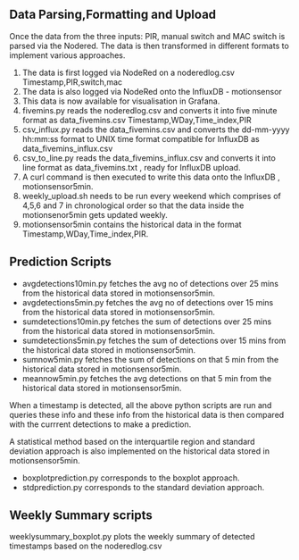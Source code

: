 ## Data Parsing,Formatting and Upload ##

Once the data from the three inputs: PIR, manual switch and MAC switch is parsed via the Nodered.
The data is then transformed in different formats to implement various approaches.

1. The data is first logged via NodeRed on a noderedlog.csv
  Timestamp,PIR,switch,mac 
2. The data is also logged via NodeRed onto the InfluxDB - motionsensor
3. This data is now available for visualisation in Grafana.
4. fivemins.py reads the noderedlog.csv and converts it into five minute format as data_fivemins.csv
  Timestamp,WDay,Time_index,PIR
5. csv_influx.py reads the data_fivemins.csv and converts the dd-mm-yyyy hh:mm:ss format to UNIX time format compatible for InfluxDB as data_fivemins_influx.csv
6. csv_to_line.py reads the data_fivemins_influx.csv and converts it into line format as data_fivemins.txt , ready for InfluxDB upload.
7. A curl command is then executed to write this data onto the InfluxDB , motionsensor5min.
8. weekly_upload.sh needs to be run every weekend which comprises of 4,5,6 and 7 in chronological order so that the data inside the motionsenor5min gets updated weekly.
9. motionsensor5min contains the historical data in the format Timestamp,WDay,Time_index,PIR.

## Prediction Scripts ##

* avgdetections10min.py fetches the avg no of detections over 25 mins from the historical data stored in motionsensor5min.
* avgdetections5min.py fetches the avg no of detections over 15 mins from the historical data stored in motionsensor5min.
* sumdetections10min.py fetches the sum of detections over 25 mins from the historical data stored in motionsensor5min.
* sumdetections5min.py fetches the sum of detections over 15 mins from the historical data stored in motionsensor5min.
* sumnow5min.py fetches the sum of detections on that 5 min from the historical data stored in motionsensor5min.
* meannow5min.py fetches the avg detections on that 5 min from the historical data stored in motionsensor5min.

When a timestamp is detected, all the above python scripts are run and queries these info and these info from the historical data is then compared with the currrent detections to make a prediction.

A statistical method based on the interquartile region and standard deviation approach is also implemented on the historical data stored in motionsensor5min.
* boxplotprediction.py corresponds to the boxplot approach.
* stdprediction.py corresponds to the standard deviation approach.

## Weekly Summary scripts ##

weeklysummary_boxplot.py plots the weekly summary of detected timestamps based on the noderedlog.csv
